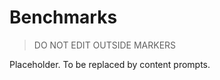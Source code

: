 # Benchmarks

> DO NOT EDIT OUTSIDE MARKERS
<!-- FILLME:START -->
Placeholder. To be replaced by content prompts.
<!-- FILLME:END -->
